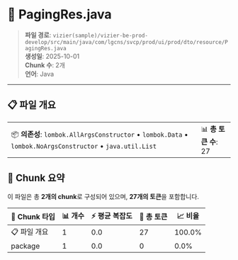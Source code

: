 # 📄 PagingRes.java

> **파일 경로**: `vizier(sample)/vizier-be-prod-develop/src/main/java/com/lgcns/svcp/prod/ui/prod/dto/resource/PagingRes.java`  
> **생성일**: 2025-10-01  
> **Chunk 수**: 2개  
> **언어**: Java
---


## 📋 파일 개요

| | |
|--|--|
| 📦 **의존성**: `lombok.AllArgsConstructor` • `lombok.Data` • `lombok.NoArgsConstructor` • `java.util.List` | 📊 **총 토큰 수**: 27 |







## 🧩 Chunk 요약

이 파일은 총 **2개의 chunk**로 구성되어 있으며, **27개의 토큰**을 포함합니다.

| 🧩 Chunk 타입 | 📊 개수 | ⚡ 평균 복잡도 | 📝 총 토큰 | 📈 비율 |
|---------------|--------|-------------|----------|--------|
| 📋 파일 개요 | 1 | 0.0 | 27 | 100.0% |
| package | 1 | 0.0 | 0 | 0.0% |

